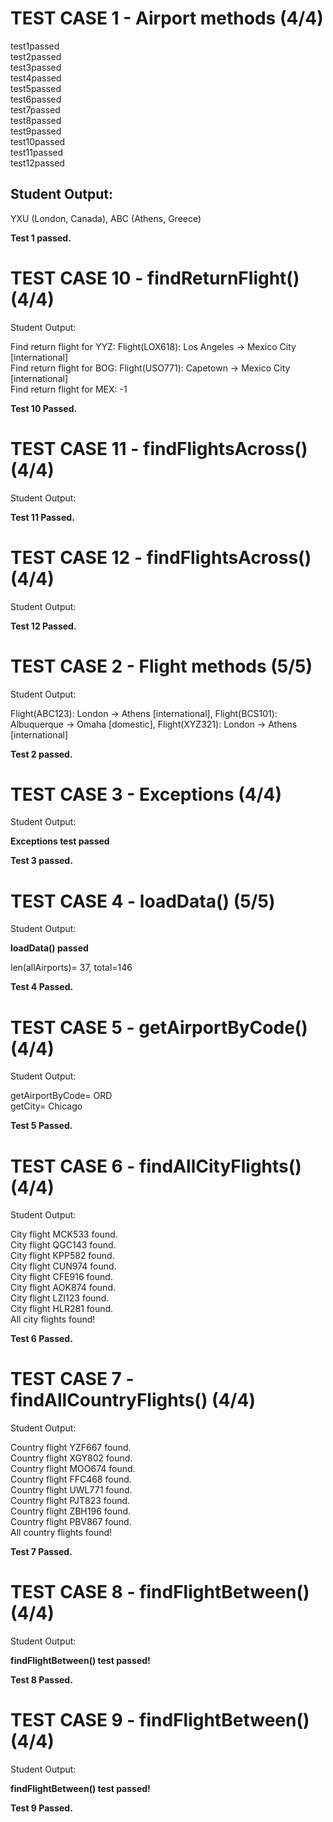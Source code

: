 # TEST CASE 1 - Airport methods (4/4)

test1passed  
test2passed  
test3passed  
test4passed  
test5passed  
test6passed  
test7passed  
test8passed  
test9passed  
test10passed  
test11passed  
test12passed  


## Student Output:

YXU (London, Canada), ABC (Athens, Greece)


__Test 1 passed.__


# TEST CASE 10 - findReturnFlight() (4/4)

Student Output:

Find return flight for YYZ: Flight(LOX618): Los Angeles -> Mexico City [international]  
Find return flight for BOG: Flight(USO771): Capetown -> Mexico City [international]  
Find return flight for MEX: -1  


__Test 10 Passed.__


# TEST CASE 11 - findFlightsAcross() (4/4)
Student Output:


__Test 11 Passed.__


# TEST CASE 12 - findFlightsAcross() (4/4)
Student Output:


__Test 12 Passed.__


# TEST CASE 2 - Flight methods (5/5)

Student Output:

Flight(ABC123): London -> Athens [international], Flight(BCS101): Albuquerque -> Omaha [domestic], Flight(XYZ321): London -> Athens [international]


__Test 2 passed.__


# TEST CASE 3 - Exceptions (4/4)

Student Output:

__Exceptions test passed__

__Test 3 passed.__

# TEST CASE 4 - loadData() (5/5)

Student Output:

__loadData() passed__

len(allAirports)= 37, total=146

__Test 4 Passed.__

# TEST CASE 5 - getAirportByCode() (4/4)

Student Output:

getAirportByCode= ORD  
getCity= Chicago  

__Test 5 Passed.__


# TEST CASE 6 - findAllCityFlights() (4/4)

Student Output:

City flight MCK533 found.  
City flight QGC143 found.  
City flight KPP582 found.  
City flight CUN974 found.  
City flight CFE916 found.  
City flight AOK874 found.  
City flight LZI123 found.  
City flight HLR281 found.  
All city flights found!  

__Test 6 Passed.__

# TEST CASE 7 - findAllCountryFlights() (4/4)

Student Output:

Country flight YZF667 found.  
Country flight XGY802 found.  
Country flight MOO674 found.  
Country flight FFC468 found.  
Country flight UWL771 found.  
Country flight PJT823 found.  
Country flight ZBH196 found.  
Country flight PBV867 found.  
All country flights found!  

__Test 7 Passed.__ 


# TEST CASE 8 - findFlightBetween() (4/4)

Student Output:

__findFlightBetween() test passed!__

__Test 8 Passed.__


# TEST CASE 9 - findFlightBetween() (4/4)

Student Output:

__findFlightBetween() test passed!__

__Test 9 Passed.__
